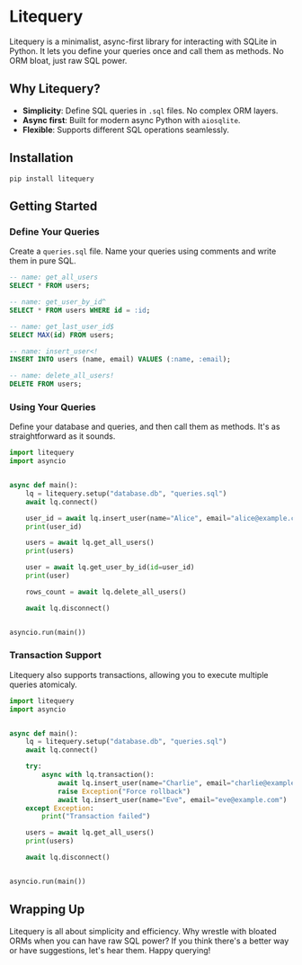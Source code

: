 # Litequery

Litequery is a minimalist, async-first library for interacting with SQLite in
Python. It lets you define your queries once and call them as methods. No ORM
bloat, just raw SQL power.

## Why Litequery?

- **Simplicity**: Define SQL queries in `.sql` files. No complex ORM layers.
- **Async first**: Built for modern async Python with `aiosqlite`.
- **Flexible**: Supports different SQL operations seamlessly.

## Installation

```
pip install litequery
```

## Getting Started

### Define Your Queries

Create a `queries.sql` file. Name your queries using comments and write them in
pure SQL.

```sql
-- name: get_all_users
SELECT * FROM users;

-- name: get_user_by_id^
SELECT * FROM users WHERE id = :id;

-- name: get_last_user_id$
SELECT MAX(id) FROM users;

-- name: insert_user<!
INSERT INTO users (name, email) VALUES (:name, :email);

-- name: delete_all_users!
DELETE FROM users;
```

### Using Your Queries

Define your database and queries, and then call them as methods. It's as
straightforward as it sounds.

```python
import litequery
import asyncio


async def main():
    lq = litequery.setup("database.db", "queries.sql")
    await lq.connect()

    user_id = await lq.insert_user(name="Alice", email="alice@example.com")
    print(user_id)

    users = await lq.get_all_users()
    print(users)

    user = await lq.get_user_by_id(id=user_id)
    print(user)

    rows_count = await lq.delete_all_users()

    await lq.disconnect()


asyncio.run(main())
```

### Transaction Support

Litequery also supports transactions, allowing you to execute multiple queries
atomicaly.

```python
import litequery
import asyncio


async def main():
    lq = litequery.setup("database.db", "queries.sql")
    await lq.connect()

    try:
        async with lq.transaction():
            await lq.insert_user(name="Charlie", email="charlie@example.com")
            raise Exception("Force rollback")
            await lq.insert_user(name="Eve", email="eve@example.com")
    except Exception:
        print("Transaction failed")

    users = await lq.get_all_users()
    print(users)

    await lq.disconnect()


asyncio.run(main())

```

## Wrapping Up

Litequery is all about simplicity and efficiency. Why wrestle with bloated ORMs
when you can have raw SQL power? If you think there's a better way or have
suggestions, let's hear them. Happy querying!
